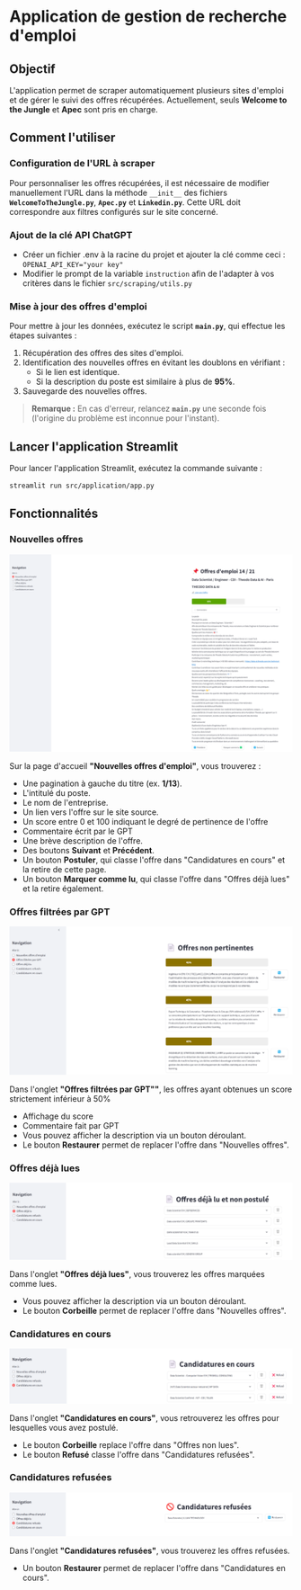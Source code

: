 # Application de gestion de recherche d'emploi

## Objectif

L'application permet de scraper automatiquement plusieurs sites d'emploi et de gérer le suivi des offres récupérées.
Actuellement, seuls **Welcome to the Jungle** et **Apec** sont pris en charge.

## Comment l'utiliser

### Configuration de l'URL à scraper

Pour personnaliser les offres récupérées, il est nécessaire de modifier manuellement l'URL dans la méthode `__init__` des fichiers **`WelcomeToTheJungle.py`**,  **`Apec.py`** et **`Linkedin.py`**. Cette URL doit correspondre aux filtres configurés sur le site concerné.

### Ajout de la clé API ChatGPT

- Créer un fichier .env à la racine du projet et ajouter la clé comme ceci :
`OPENAI_API_KEY="your key"`
- Modifier le prompt de la variable `instruction` afin de l'adapter à vos critères dans le fichier `src/scraping/utils.py`

### Mise à jour des offres d'emploi

Pour mettre à jour les données, exécutez le script **`main.py`**, qui effectue les étapes suivantes :

1. Récupération des offres des sites d'emploi.
2. Identification des nouvelles offres en évitant les doublons en vérifiant :
   - Si le lien est identique.
   - Si la description du poste est similaire à plus de **95%**.
3. Sauvegarde des nouvelles offres.

> **Remarque :** En cas d'erreur, relancez **`main.py`** une seconde fois (l'origine du problème est inconnue pour l'instant).

## Lancer l'application Streamlit

Pour lancer l'application Streamlit, exécutez la commande suivante :
```sh
streamlit run src/application/app.py
```

## Fonctionnalités

### Nouvelles offres

![Nouvelles offres](imgs%2Fapp_new_job_img.png)

Sur la page d'accueil **"Nouvelles offres d'emploi"**, vous trouverez :

- Une pagination à gauche du titre (ex. **1/13**).
- L'intitulé du poste.
- Le nom de l'entreprise.
- Un lien vers l'offre sur le site source.
- Un score entre 0 et 100 indiquant le degré de pertinence de l'offre
- Commentaire écrit par le GPT
- Une brève description de l'offre.
- Des boutons **Suivant** et **Précédent**.
- Un bouton **Postuler**, qui classe l'offre dans "Candidatures en cours" et la retire de cette page.
- Un bouton **Marquer comme lu**, qui classe l'offre dans "Offres déjà lues" et la retire également.

### Offres filtrées par GPT

![app_unintesresting_job_img.png](imgs%2Fapp_unintesresting_job_img.png)

Dans l'onglet **"Offres filtrées par GPT""**, les offres ayant obtenues un score strictement inférieur à 50%

- Affichage du score
- Commentaire fait par GPT
- Vous pouvez afficher la description via un bouton déroulant.
- Le bouton **Restaurer** permet de replacer l'offre dans "Nouvelles offres".

### Offres déjà lues

![Offres déjà lues](imgs%2Fapp_already_seen_img.png)

Dans l'onglet **"Offres déjà lues"**, vous trouverez les offres marquées comme lues.

- Vous pouvez afficher la description via un bouton déroulant.
- Le bouton **Corbeille** permet de replacer l'offre dans "Nouvelles offres".

### Candidatures en cours

![Candidatures en cours](imgs%2Fapp_pending_img.png)

Dans l'onglet **"Candidatures en cours"**, vous retrouverez les offres pour lesquelles vous avez postulé.

- Le bouton **Corbeille** replace l'offre dans "Offres non lues".
- Le bouton **Refusé** classe l'offre dans "Candidatures refusées".

### Candidatures refusées

![Candidatures refusées](imgs%2Fapp_refused_img.png)

Dans l'onglet **"Candidatures refusées"**, vous trouverez les offres refusées.

- Un bouton **Restaurer** permet de replacer l'offre dans "Candidatures en cours".

